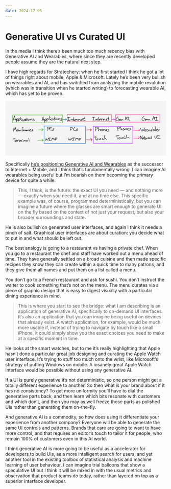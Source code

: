 ```yaml
---
date: 2024-12-05
---
```


# Generative UI vs Curated UI

In the media I think there’s been much too much recency bias with Generative AI and Wearables, where since they are recently developed people assume they are the natural next step.

I have high regards for Stratechery: when he first started I think he got a lot of things right about mobile, Apple & Microsoft. Lately he’s been very bullish on wearables and AI, and has switched from analyzing the mobile revolution (which was in transition when he started writing) to forecasting wearable AI, which has yet to be proven.

![Stratechery’s generative AI bridge](./stratechery-generative-ai-bridge-9.png)

Specifically [he’s positioning Generative AI and Wearables](https://stratechery.com/2024/the-gen-ai-bridge-to-the-future/) as the successor to Internet + Mobile, and I think that’s fundamentally wrong. I can imagine AI wearables being useful but I’m bearish on them becoming the primary device for quite a while.

> This, I think, is the future: the exact UI you need — and nothing more — exactly when you need it, and at no time else. This specific example was, of course, programmed deterministically, but you can imagine a future where the glasses are smart enough to generate UI on the fly based on the context of not just your request, but also your broader surroundings and state.

He is also bullish on generated user interfaces, and again I think it needs a pinch of salt. Graphical user interfaces are about curation: you decide what to put in and what should be left out.

The best analogy is going to a restaurant vs having a private chef. When you go to a restaurant the chef and staff have worked out a menu ahead of time. They have generally settled on a broad cuisine and then made specific recipes they know they can create within a quick time to many patrons, and they give them all names and put them on a list called a menu.

You don’t go to a French restaurant and ask for sushi. You don’t instruct the waiter to cook something that’s not on the menu. The menu curates via a piece of graphic design that is easy to digest visually with a particular dining experience in mind.

> This is where you start to see the bridge: what I am describing is an application of generative AI, specifically to on-demand UI interfaces. It’s also an application that you can imagine being useful on devices that already exist. A watch application, for example, would be much more usable if, instead of trying to navigate by touch like a small iPhone, it could simply show you the exact choices you need to make at a specific moment in time.

He looks at the smart watches, but to me it’s really highlighting that Apple hasn’t done a particular great job designing and curating the Apple Watch user interface. It’s trying to stuff too much onto the wrist, like Microsoft’s strategy of putting Windows on mobile. A insanely great Apple Watch interface would be possible without using any generative AI.

If a UI is purely generative it’s not deterministic, so one person might get a totally different experience to another. So then what is your brand about if it has no consistency? To get more uniformity you’ll have to dial the generative parts back, and then learn which bits resonate with customers and which don’t, and then you may as well freeze those parts as polished UIs rather than generating them on-the-fly.

And generative AI is a commodity, so how does using it differentiate your experience from another company? Everyone will be able to generate the same UI controls and patterns. Brands that care are going to want to have more control, and that requires an editor’s touch to tailor it for people, who remain 100% of customers even in this AI world.

I think generative AI is more going to be useful as a accelerator for developers to build UIs, as a more intelligent search for users, and yet another tool in the existing toolbox of statistical analysis and machine learning of user behaviour. I can imagine trial balloons that show a speculative UI but I think it will be mixed in with the usual metrics and observation that product teams do today, rather than layered on top as a superior interface developer.
